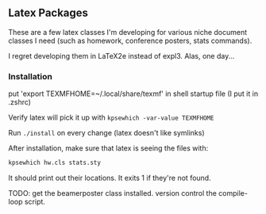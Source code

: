 ## Latex Packages

These are a few latex classes I'm developing for various niche document classes
I need (such as homework, conference posters, stats commands).

I regret developing them in LaTeX2e instead of expl3. Alas, one day...

### Installation

put 'export TEXMFHOME=~/.local/share/texmf' in shell startup file (I put it in .zshrc)

Verify latex will pick it up with `kpsewhich -var-value TEXMFHOME`

Run `./install` on every change (latex doesn't like symlinks)

After installation, make sure that latex is seeing the files with:
```bash
kpsewhich hw.cls stats.sty
```
It should print out their locations. It exits 1 if they're not found.

TODO:
get the beamerposter class installed.
version control the compile-loop script.
